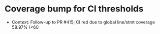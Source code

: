 # Coverage bump for CI thresholds

- Context: Follow-up to PR #415; CI red due to global line/stmt coverage 58.97% (<60
